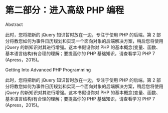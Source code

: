 # 第二部分：进入高级 PHP 编程

<!-- ch 3~6 -->

Abstract

此时，您将把新的 jQuery 知识暂时放在一边，专注于使用 PHP 的后端。第 2 部分将教您如何为事件日历规划和实现一个面向对象的后端解决方案，稍后您将使用 jQuery 的新知识对其进行增强。这本书假设你对 PHP 的基本概念(变量、函数、基本语言结构)有合理的理解；要提高你的 PHP 基础知识，请查看学习 PHP 7 (Apress，2015)。

Getting Into Advanced PHP Programming

此时，您将把新的 jQuery 知识暂时放在一边，专注于使用 PHP 的后端。第 2 部分将教您如何为事件日历规划和实现一个面向对象的后端解决方案，稍后您将使用 jQuery 的新知识对其进行增强。这本书假设你对 PHP 的基本概念(变量、函数、基本语言结构)有合理的理解；要提高你的 PHP 基础知识，请查看学习 PHP 7 (Apress，2015)。